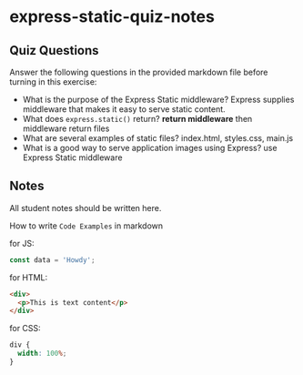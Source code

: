# express-static-quiz-notes

## Quiz Questions

Answer the following questions in the provided markdown file before turning in this exercise:

- What is the purpose of the Express Static middleware?
  Express supplies middleware that makes it easy to serve static content.
- What does `express.static()` return?
  **return middleware**
  then middleware return files
- What are several examples of static files?
  index.html, styles.css, main.js
- What is a good way to serve application images using Express?
  use Express Static middleware

## Notes

All student notes should be written here.

How to write `Code Examples` in markdown

for JS:

```javascript
const data = 'Howdy';
```

for HTML:

```html
<div>
  <p>This is text content</p>
</div>
```

for CSS:

```css
div {
  width: 100%;
}
```
